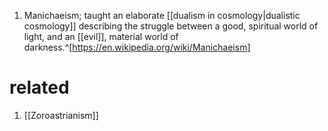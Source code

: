 1. Manichaeism; taught an elaborate [[dualism in cosmology|dualistic cosmology]] describing the struggle between a good, spiritual world of light, and an [[evil]], material world of darkness.^[https://en.wikipedia.org/wiki/Manichaeism]

# related
1. [[Zoroastrianism]]